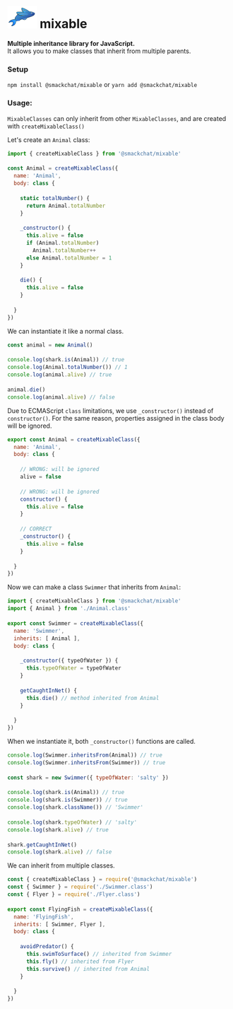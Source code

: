 # <img src="assets/fishy-the-fish.jpg" height='50' /> mixable 

**Multiple inheritance library for JavaScript.** <br/>
It allows you to make classes that inherit from multiple parents.

### Setup
`npm install @smackchat/mixable` or `yarn add @smackchat/mixable` 

### Usage:

`MixableClasses` can only inherit from other `MixableClasses`, and are created with `createMixableClass()`

Let's create an `Animal` class:
```javascript
import { createMixableClass } from '@smackchat/mixable'

const Animal = createMixableClass({
  name: 'Animal',
  body: class {
  
    static totalNumber() {
      return Animal.totalNumber
    }
  
    _constructor() {
      this.alive = false
      if (Animal.totalNumber)
        Animal.totalNumber++
      else Animal.totalNumber = 1
    }
    
    die() {
      this.alive = false 
    }
    
  }
})
```

We can instantiate it like a normal class.
```javascript
const animal = new Animal()

console.log(shark.is(Animal)) // true
console.log(Animal.totalNumber()) // 1
console.log(animal.alive) // true

animal.die()
console.log(animal.alive) // false
```

Due to ECMAScript `class` limitations, we use `_constructor()` instead of `constructor()`.
For the same reason, properties assigned in the class body will be ignored.
```javascript
export const Animal = createMixableClass({
  name: 'Animal',
  body: class {
    
    // WRONG: will be ignored
    alive = false
    
    // WRONG: will be ignored
    constructor() {
      this.alive = false
    }
    
    // CORRECT
    _constructor() {
      this.alive = false
    }
    
  }
})
```

Now we can make a class `Swimmer` that inherits from `Animal`:
```javascript
import { createMixableClass } from '@smackchat/mixable'
import { Animal } from './Animal.class'

export const Swimmer = createMixableClass({
  name: 'Swimmer',
  inherits: [ Animal ],
  body: class {
  
    _constructor({ typeOfWater }) {
      this.typeOfWater = typeOfWater
    }
    
    getCaughtInNet() {
      this.die() // method inherited from Animal
    }
    
  }
})
```

When we instantiate it, both `_constructor()` functions are called.
```javascript
console.log(Swimmer.inheritsFrom(Animal)) // true
console.log(Swimmer.inheritsFrom(Swimmer)) // true

const shark = new Swimmer({ typeOfWater: 'salty' })

console.log(shark.is(Animal)) // true
console.log(shark.is(Swimmer)) // true
console.log(shark.className()) // 'Swimmer'

console.log(shark.typeOfWater) // 'salty'
console.log(shark.alive) // true

shark.getCaughtInNet()
console.log(shark.alive) // false
```

We can inherit from multiple classes.
```javascript
const { createMixableClass } = require('@smackchat/mixable')
const { Swimmer } = require('./Swimmer.class')
const { Flyer } = require('./Flyer.class')

export const FlyingFish = createMixableClass({
  name: 'FlyingFish',
  inherits: [ Swimmer, Flyer ],
  body: class {
    
    avoidPredator() {
      this.swimToSurface() // inherited from Swimmer
      this.fly() // inherited from Flyer
      this.survive() // inherited from Animal
    }
    
  }
})
```
